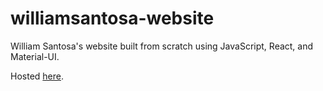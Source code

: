 # williamsantosa-website

William Santosa's website built from scratch using JavaScript, React, and Material-UI.

Hosted [here](https://williamsantosa.github.io/williamsantosa-website/).
